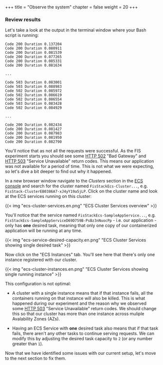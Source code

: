 +++
title = "Observe the system"
chapter = false
weight = 20
+++

### Review results

Let's take a look at the output in the terminal window where your Bash script is running:

```text
Code 200 Duration 0.137204 
Code 200 Duration 0.080911 
Code 200 Duration 0.081539 
Code 200 Duration 0.077265 
Code 200 Duration 0.085331 
Code 200 Duration 0.081634 

...

Code 503 Duration 0.083001 
Code 503 Duration 0.088983 
Code 502 Duration 0.085972 
Code 502 Duration 0.086619 
Code 502 Duration 0.086554 
Code 503 Duration 0.083428 
Code 502 Duration 0.084929 

...

Code 200 Duration 0.082434 
Code 200 Duration 0.081427 
Code 200 Duration 0.087983 
Code 200 Duration 0.081950 
Code 200 Duration 0.082790 
```

You'll notice that as not all the requests were successful. As the FIS experiment starts you should see some [HTTP 502](https://developer.mozilla.org/en-US/docs/Web/HTTP/Status/502) "Bad Gateway" and [HTTP 503](https://developer.mozilla.org/en-US/docs/Web/HTTP/Status/503) "Service Unavailable" return codes. This means our application was not available for a period of time. This is not what we were expecting, so let's dive a bit deeper to find out why it happened.

In a new browser window navigate to the *Clusters* section in the [ECS console](https://console.aws.amazon.com/ecs/home?#/clusters) and search for the cluster named `FisStackEcs-Cluster...`, e.g. `FisStack-ClusterEB0386A7-xJ4yY19a5jLP`. Click on the cluster name and look at the ECS services running on this cluster:

{{< img "ecs-cluster-services.en.png" "ECS Cluster Services overview" >}}

You'll notice that the service named `FisStackEcs-SampleAppService...`, e.g. `FisStackEcs-SampleAppServiceD69D759B-PsBz3nNuocPp` - i.e. our application - only has **one** desired task, meaning that only one copy of our containerized application will be running at any time. 

{{< img "ecs-service-desired-capacity.en.png" "ECS Cluster Services showing single desired task" >}}

Now click on the "ECS Instances" tab. You'll see here that there's only one instance registered with our cluster. 

{{< img "ecs-cluster-instances.en.png" "ECS Cluster Services showing single running instance" >}}

This configuration is not optimal:

- A cluster with a single instance means that if that instance fails, all the containers running on that instance will also be killed. This is what happened during our experiment and the reason why we observed some [HTTP 503](https://developer.mozilla.org/en-US/docs/Web/HTTP/Status/503) "Service Unavailable" return codes. We should change this so that our cluster has more than one instance across muliple Avalability Zones (AZs).

- Having an ECS Service with **one** desired task also means that if that task fails, there aren't any other tasks to continue serving requests. We can modify this by adjusting the desired task capacity to `2` (or any number greater than `1`).

Now that we have identified some issues with our current setup, let's move to the next section to fix them.
